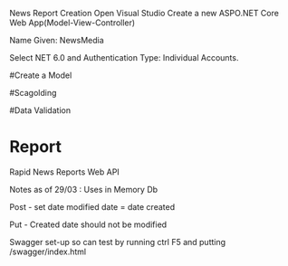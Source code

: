 News Report Creation
Open Visual Studio Create a new ASPO.NET Core Web App(Model-View-Controller)

Name Given: NewsMedia

Select NET 6.0 and Authentication Type: Individual Accounts.

#Create a Model

#Scagolding

#Data Validation



# Report
Rapid News Reports Web API

Notes as of 29/03 : 
Uses in Memory Db

Post - set date modified date = date created 

Put - Created date should not be modified  

Swagger set-up so can test by running ctrl F5 and putting /swagger/index.html
